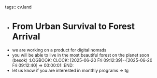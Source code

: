 tags:: cv.land

- # From Urban Survival to Forest Arrival
- we are working on a product for digital nomads
- you will be able to live in the most beautiful forest on the planet soon (besok)
  :LOGBOOK:
  CLOCK: [2025-06-20 Fri 09:12:39]--[2025-06-20 Fri 09:12:40] =>  00:00:01
  :END:
- let us know if you are interested in monthly programs => tg